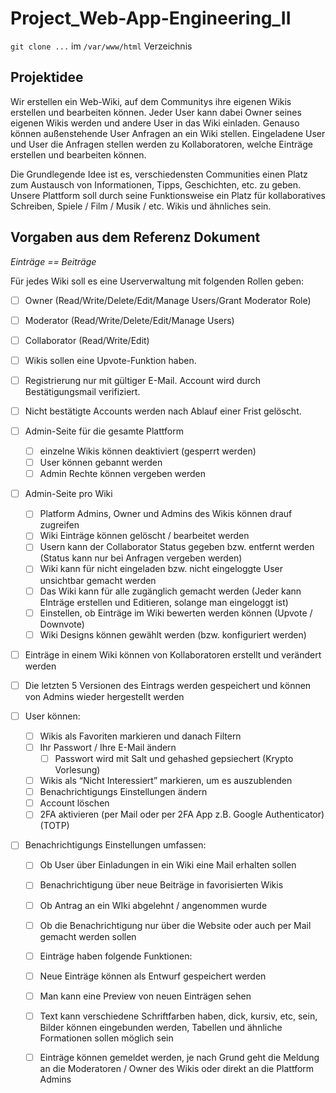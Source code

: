 # Project_Web-App-Engineering_II

`git clone ...` im `/var/www/html` Verzeichnis

## Projektidee
Wir erstellen ein Web-Wiki, auf dem Communitys ihre eigenen Wikis erstellen und bearbeiten können.
Jeder User kann dabei Owner seines eigenen Wikis werden und andere User in das Wiki einladen. Genauso können außenstehende User Anfragen an ein Wiki stellen. Eingeladene User und User die Anfragen stellen werden zu Kollaboratoren, welche Einträge erstellen und bearbeiten können.

Die Grundlegende Idee ist es, verschiedensten Communities einen Platz zum Austausch von Informationen, Tipps, Geschichten, etc. zu geben. 
Unsere Plattform soll durch seine Funktionsweise ein Platz für kollaboratives Schreiben, Spiele / Film / Musik / etc. Wikis und ähnliches sein.

## Vorgaben aus dem Referenz Dokument
*Einträge == Beiträge*

Für jedes Wiki soll es eine Userverwaltung mit folgenden Rollen geben:
- [ ] Owner     (Read/Write/Delete/Edit/Manage Users/Grant Moderator Role)
- [ ] Moderator     (Read/Write/Delete/Edit/Manage Users)
- [ ] Collaborator    (Read/Write/Edit)

- [ ] Wikis sollen eine Upvote-Funktion haben.

- [ ] Registrierung nur mit gültiger E-Mail. Account wird durch Bestätigungsmail verifiziert.
- [ ] Nicht bestätigte Accounts werden nach Ablauf einer Frist gelöscht.

- [ ] Admin-Seite für die gesamte Plattform
    - [ ] einzelne Wikis können deaktiviert (gesperrt werden)
    - [ ] User können gebannt werden
    - [ ] Admin Rechte können vergeben werden

- [ ] Admin-Seite pro Wiki
    - [ ] Platform Admins, Owner und Admins des Wikis können drauf zugreifen
    - [ ] Wiki Einträge können gelöscht / bearbeitet werden
    - [ ] Usern kann der Collaborator Status gegeben bzw. entfernt werden (Status kann nur bei Anfragen vergeben werden)
    - [ ] Wiki kann für nicht eingeladen bzw. nicht eingeloggte User unsichtbar gemacht werden
    - [ ] Das Wiki kann für alle zugänglich gemacht werden (Jeder kann EInträge erstellen und Editieren, solange man eingeloggt ist)
    - [ ] Einstellen, ob Einträge im Wiki bewerten werden können (Upvote / Downvote)
    - [ ] Wiki Designs können gewählt werden (bzw. konfiguriert werden)

- [ ] Einträge in einem Wiki können von Kollaboratoren erstellt und verändert werden
- [ ] Die letzten 5 Versionen des Eintrags werden gespeichert und können von Admins wieder hergestellt werden

- [ ] User können:
    - [ ] Wikis als Favoriten markieren und danach Filtern
    - [ ] Ihr Passwort / Ihre E-Mail ändern
        - [ ] Passwort wird mit Salt und gehashed gepsiechert (Krypto Vorlesung)
    - [ ] Wikis als “Nicht Interessiert” markieren, um es auszublenden
    - [ ] Benachrichtigungs Einstellungen ändern
    - [ ] Account löschen
    - [ ] 2FA aktivieren (per Mail oder per 2FA App z.B. Google Authenticator) (TOTP)

- [ ] Benachrichtigungs Einstellungen umfassen:
    - [ ] Ob User über Einladungen in ein Wiki eine Mail erhalten sollen
    - [ ] Benachrichtigung über neue Beiträge in favorisierten Wikis
    - [ ] Ob Antrag an ein WIki abgelehnt / angenommen wurde
    - [ ] Ob die Benachrichtigung nur über die Website oder auch per Mail gemacht werden sollen

    - [ ] Einträge haben folgende Funktionen:
    - [ ] Neue Einträge können als Entwurf gespeichert werden
    - [ ] Man kann eine Preview von neuen Einträgen sehen
    - [ ] Text kann verschiedene Schriftfarben haben, dick, kursiv, etc, sein, Bilder können eingebunden werden, Tabellen und ähnliche Formationen sollen möglich sein
    - [ ] Einträge können gemeldet werden, je nach Grund geht die Meldung an die Moderatoren / Owner des Wikis oder direkt an die Plattform Admins
